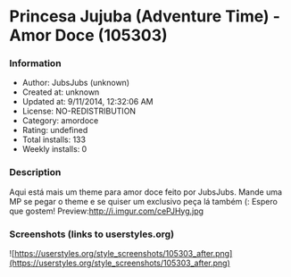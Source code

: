 # Princesa Jujuba (Adventure Time) - Amor Doce (105303)

### Information
- Author: JubsJubs (unknown)
- Created at: unknown
- Updated at: 9/11/2014, 12:32:06 AM
- License: NO-REDISTRIBUTION
- Category: amordoce
- Rating: undefined
- Total installs: 133
- Weekly installs: 0


### Description
Aqui está mais um theme para amor doce feito por JubsJubs. Mande uma MP se pegar o theme e se quiser um exclusivo peça lá também (: Espero que gostem!
Preview:http://i.imgur.com/cePJHyg.jpg


### Screenshots (links to userstyles.org)
![https://userstyles.org/style_screenshots/105303_after.png](https://userstyles.org/style_screenshots/105303_after.png)



